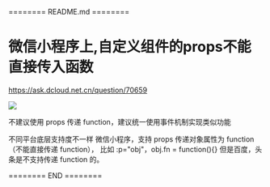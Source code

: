 ======== README.md ========

# 微信小程序上,自定义组件的props不能直接传入函数

https://ask.dcloud.net.cn/question/70659

![](https://yuhepicgo.oss-cn-beijing.aliyuncs.com/20250430100302478.png)

不建议使用 props 传递 function，建议统一使用事件机制实现类似功能

不同平台底层支持度不一样
微信小程序，支持 props 传递对象属性为 function（不能直接传递 function），
比如 :p="obj"，obj.fn = function(){}
但是百度，头条是不支持传递 function 的。


======== END ========

